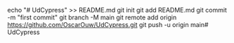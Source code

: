 
echo "# UdCypress" >> README.md
git init
git add README.md
git commit -m "first commit"
git branch -M main
git remote add origin https://github.com/OscarOuw/UdCypress.git
git push -u origin main# UdCypress
